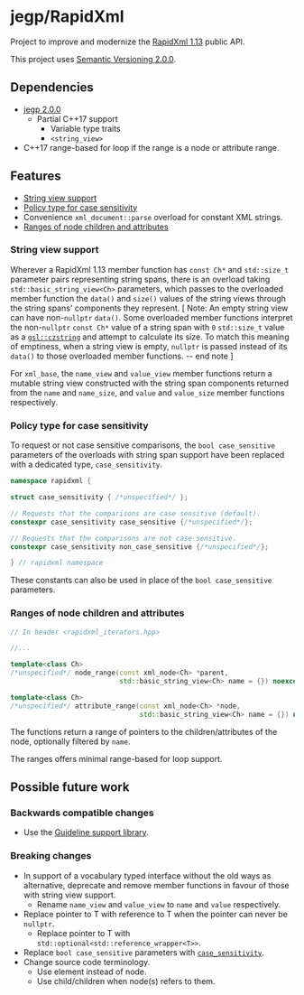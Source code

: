 # jegp/RapidXml

Project to improve and modernize the [RapidXml 1.13](http://rapidxml.sourceforge.net/) public API.

This project uses [Semantic Versioning 2.0.0](http://semver.org/).

## Dependencies

* [jegp 2.0.0](https://github.com/johelegp/jegp)
    - Partial C++17 support
        + Variable type traits
        + `<string_view>`
* C++17 range-based for loop if the range is a node or attribute range.

## Features

* [String view support](#string-view-support)
* [Policy type for case sensitivity](#policy-type-for-case-sensitivity)
* Convenience `xml_document::parse` overload for constant XML strings.
* [Ranges of node children and attributes](#ranges-of-node-children-and-attributes)

### String view support

Wherever a RapidXml 1.13 member function has `const Ch*` and `std::size_t` parameter pairs representing string spans, there is an overload taking `std::basic_string_view<Ch>` parameters, which passes to the overloaded member function the `data()` and `size()` values of the string views through the string spans' components they represent. [ Note: An empty string view can have non-`nullptr` `data()`. Some overloaded member functions interpret the non-`nullptr` `const Ch*` value of a string span with `0` `std::size_t` value as a [`gsl::czstring`](http://isocpp.github.io/CppCoreGuidelines/CppCoreGuidelines#SS-views) and attempt to calculate its size. To match this meaning of emptiness, when a string view is empty, `nullptr` is passed instead of its `data()` to those overloaded member functions. -- end note ]

For `xml_base`, the `name_view` and `value_view` member functions return a mutable string view constructed with the string span components returned from the `name` and `name_size`, and `value` and `value_size` member functions respectively.

### Policy type for case sensitivity

To request or not case sensitive comparisons, the `bool case_sensitive` parameters of the overloads with string span support have been replaced with a dedicated type, `case_sensitivity`.

```C++
namespace rapidxml {

struct case_sensitivity { /*unspecified*/ };

// Requests that the comparisons are case sensitive (default).
constexpr case_sensitivity case_sensitive {/*unspecified*/};

// Requests that the comparisons are not case sensitive.
constexpr case_sensitivity non_case_sensitive {/*unspecified*/};

} // rapidxml namespace
```

These constants can also be used in place of the `bool case_sensitive` parameters.

### Ranges of node children and attributes

```C++
// In header <rapidxml_iterators.hpp>

//...

template<class Ch>
/*unspecified*/ node_range(const xml_node<Ch> *parent,
                           std::basic_string_view<Ch> name = {}) noexcept;

template<class Ch>
/*unspecified*/ attribute_range(const xml_node<Ch> *node,
                                std::basic_string_view<Ch> name = {}) noexcept;
```

The functions return a range of pointers to the children/attributes of the node, optionally filtered by `name`.

The ranges offers minimal range-based for loop support.

## Possible future work

### Backwards compatible changes

* Use the [Guideline support library](http://isocpp.github.io/CppCoreGuidelines/CppCoreGuidelines#S-gsl).

### Breaking changes

* In support of a vocabulary typed interface without the old ways as alternative, deprecate and remove member functions in favour of those with string view support.
    - Rename `name_view` and `value_view` to `name` and `value` respectively.
* Replace pointer to T with reference to T when the pointer can never be `nullptr`.
    - Replace pointer to T with `std::optional<std::reference_wrapper<T>>`.
* Replace `bool case_sensitive` parameters with [`case_sensitivity`](#policy-type-for-case-sensitivity).
* Change source code terminology.
    - Use element instead of node.
    - Use child/children when node(s) refers to them.
